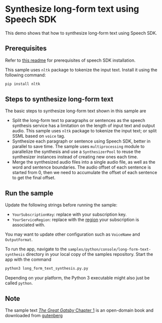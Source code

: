 # Synthesize long-form text using Speech SDK

This demo shows that how to synthesize long-form text using Speech SDK.

## Prerequisites

Refer to [this readme](../README.md) for prerequisites of speech SDK installation.

This sample uses `nltk` package to tokenize the input text. Install it using the following command:

```sh
pip install nltk
```

## Steps to synthesize long-form text

The basic steps to synthesize long-form text shown in this sample are

- Split the long-form text to paragraphs or sentences as the speech synthesis service has a limitation on the length of input text and output audio. This sample uses `nltk` package to tokenize the input text; or split SSML based on `voice` tag.
- Synthesize each paragraph or sentence using Speech SDK, better in parallel to save time. The sample uses `multiprocessing` module to parallelize the synthesis and use a `SynthesizerPool` to reuse the synthesizer instances instead of creating new ones each time.
- Merge the synthesized audio files into a single audio file, as well as the word and sentence boundaries. The audio offset of each sentence is started from 0, then we need to accumulate the offset of each sentence to get the final offset.

## Run the sample

Update the following strings before running the sample:

  * `YourSubscriptionKey`: replace with your subscription key.
  * `YourServiceRegion`: replace with the [region](https://aka.ms/csspeech/region) your subscription is associated with.

You may want to update other configuration such as `VoiceName` and `OutputFormat`.

To run the app, navigate to the `samples/python/console/long-form-text-synthesis` directory in your local copy of the samples repository.
Start the app with the command

```sh
python3 long_form_text_synthesis.py.py
```

Depending on your platform, the Python 3 executable might also just be called `python`.

## Note

The sample text [*The Great Gatsby* Chapter 1](./Gatsby-chapter1.txt) is an open-domain book and downloaded from [gutenberg](https://www.gutenberg.org/ebooks/64317)


